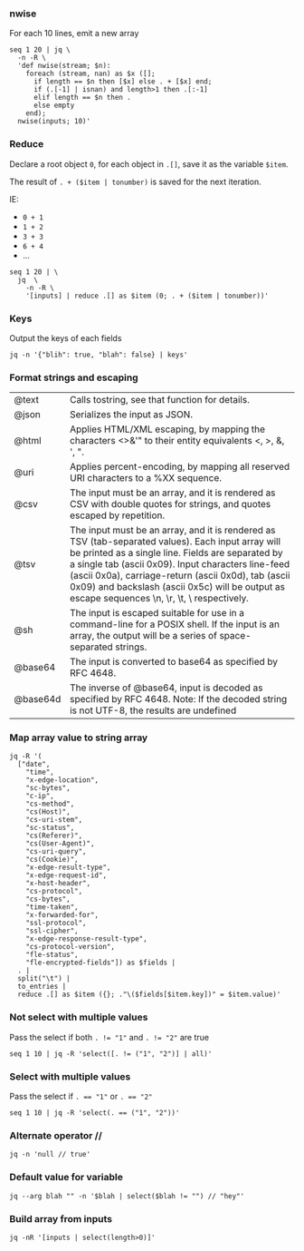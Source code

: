 ### nwise

For each 10 lines, emit a new array

```
seq 1 20 | jq \
  -n -R \
  'def nwise(stream; $n):
    foreach (stream, nan) as $x ([];
      if length == $n then [$x] else . + [$x] end;
      if (.[-1] | isnan) and length>1 then .[:-1]
      elif length == $n then .
      else empty
    end);
  nwise(inputs; 10)'
```

### Reduce

Declare a root object `0`, for each object in `.[]`, save it as the variable `$item`.

The result of `. + ($item | tonumber)` is saved for the next iteration.

IE:
  * `0 + 1`
  * `1 + 2`
  * `3 + 3`
  * `6 + 4`
  * ...

```
seq 1 20 | \
  jq  \
    -n -R \
    '[inputs] | reduce .[] as $item (0; . + ($item | tonumber))'
```

### Keys

Output the keys of each fields

```
jq -n '{"blih": true, "blah": false} | keys'
````

### Format strings and escaping

|   |   |
|---|---|
|@text|Calls tostring, see that function for details.|
|@json|Serializes the input as JSON.|
|@html|Applies HTML/XML escaping, by mapping the characters <>&'" to their entity equivalents &lt;, &gt;, &amp;, &apos;, &quot;.|
|@uri|Applies percent-encoding, by mapping all reserved URI characters to a %XX sequence.|
|@csv|The input must be an array, and it is rendered as CSV with double quotes for strings, and quotes escaped by repetition.|
@tsv|The input must be an array, and it is rendered as TSV (tab-separated values). Each input array will be printed as a single line. Fields are separated by a single tab (ascii 0x09). Input characters line-feed (ascii 0x0a), carriage-return (ascii 0x0d), tab (ascii 0x09) and backslash (ascii 0x5c) will be output as escape sequences \n, \r, \t, \\ respectively.|
|@sh|The input is escaped suitable for use in a command-line for a POSIX shell. If the input is an array, the output will be a series of space-separated strings.|
|@base64|The input is converted to base64 as specified by RFC 4648.|
|@base64d|The inverse of @base64, input is decoded as specified by RFC 4648. Note: If the decoded string is not UTF-8, the results are undefined|

### Map array value to string array

```
jq -R '(
  ["date",
    "time",
    "x-edge-location",
    "sc-bytes",
    "c-ip",
    "cs-method",
    "cs(Host)",
    "cs-uri-stem",
    "sc-status",
    "cs(Referer)",
    "cs(User-Agent)",
    "cs-uri-query",
    "cs(Cookie)",
    "x-edge-result-type",
    "x-edge-request-id",
    "x-host-header",
    "cs-protocol",
    "cs-bytes",
    "time-taken",
    "x-forwarded-for",
    "ssl-protocol",
    "ssl-cipher",
    "x-edge-response-result-type",
    "cs-protocol-version",
    "fle-status",
    "fle-encrypted-fields"]) as $fields |
  . |
  split("\t") |
  to_entries |
  reduce .[] as $item ({}; ."\($fields[$item.key])" = $item.value)'
```

### Not select with multiple values

Pass the select if both `. != "1"` and `. != "2"` are true

```
seq 1 10 | jq -R 'select([. != ("1", "2")] | all)'
```

### Select with multiple values

Pass the select if `. == "1"` or `. == "2"`

```
seq 1 10 | jq -R 'select(. == ("1", "2"))'
```

### Alternate operator //

```
jq -n 'null // true'
```

### Default value for variable

```
jq --arg blah "" -n '$blah | select($blah != "") // "hey"'
```

### Build array from inputs

```
jq -nR '[inputs | select(length>0)]'
```
